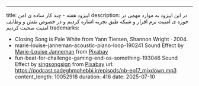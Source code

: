 ---
title: اپیزود هفته - چند کار ساده ی امن
description: در این اپیزود به موارد مهمی در حوزه ی امنیت نرم افزار و شبکه طبق تجربه اشاره کردیم و در خصوص نقش و وظایف امنیت صحبت کردیم
trademarks:
  - Closing Song is Pale White from Yann Tiersen, Shannon Wright · 2004.
  - marie-louise-janneman-acoustic-piano-loop-190241 Sound Effect by <a href="https://pixabay.com/users/mleckert82-6606463/?utm_source=link-attribution&utm_medium=referral&utm_campaign=music&utm_content=190241">Marie-Louise Janneman</a> from <a href="https://pixabay.com/sound-effects//?utm_source=link-attribution&utm_medium=referral&utm_campaign=music&utm_content=190241">Pixabay</a>
  - fun-beat-for-challenge-gaming-end-os-something-193046 Sound Effect by <a href="https://pixabay.com/users/singsongsign-41447571/?utm_source=link-attribution&utm_medium=referral&utm_campaign=music&utm_content=193046">singsongsign</a> from <a href="https://pixabay.com//?utm_source=link-attribution&utm_medium=referral&utm_campaign=music&utm_content=193046">Pixabay</a>
url: https://podcast.sadeghmohebbi.ir/episods/nb-ep17_mixdown.mp3
content_length: 10052918
duration: 416
date: 2025-07-10
